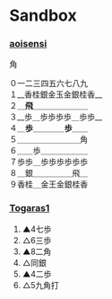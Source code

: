 

# Sandbox

### [aoisensi](http://twitter.com/aoisensi)

角

０一二三四五六七八九  
１__香桂銀金玉金銀桂香__  
２＿__飛__＿＿＿＿＿＿＿    
３__歩＿歩歩歩歩＿歩歩__  
４＿__歩__＿＿＿＿__歩__＿＿  
５＿＿＿＿＿＿＿＿角  
６＿＿歩＿＿＿＿＿＿  
７歩歩＿歩歩歩歩歩歩  
８＿銀＿＿＿＿＿飛＿  
９香桂＿金王金銀桂香  



### [Togaras1](http://twitter.com/Togaras1)


1. ▲4七歩
2. △6三歩
3. ▲8二角
4. △同銀
5. ▲4二歩
6. △5九角打